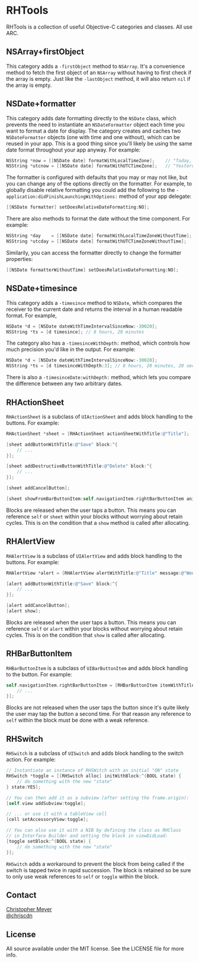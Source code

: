 # RHTools

RHTools is a collection of useful Objective-C categories and classes.  All use ARC.

## NSArray+firstObject

This category adds a `-firstObject` method to `NSArray`.  It's a convenience method to fetch the first object of an `NSArray` without having to first check if the array is empty.  Just like the `-lastObject` method, it will also return `nil` if the array is empty.

## NSDate+formatter

This category adds date formatting directly to the `NSDate` class, which prevents the need to instantiate an `NSDateFormatter` object each time you want to format a date for display.  The category creates and caches two `NSDateFormatter` objects (one with time and one without), which can be reused in your app.  This is a good thing since you'll likely be using the same date format throughout your app anyway.  For example:

``` objective-c
NSString *now = [[NSDate date] formatWithLocalTimeZone];    // "Today, 12:45 AM" (assuming GMT+2)
NSString *utcnow = [[NSDate date] formatWithUTCTimeZone];   // "Yesterday, 10:45 PM"
```

The formatter is configured with defaults that you may or may not like, but you can change any of the options directly on the formatter.  For example, to globally disable relative formatting you could add the following to the `-application:didFinishLaunchingWithOptions:` method of your app delegate:

``` objective-c
[[NSDate formatter] setDoesRelativeDateFormatting:NO];
```

There are also methods to format the date without the time component.  For example:

``` objective-c
NSString *day    = [[NSDate date] formatWithLocalTimeZoneWithoutTime];   // "Today"
NSString *utcday = [[NSDate date] formatWithUTCTimeZoneWithoutTime];     // "Yesterday" (assuming GMT+2 just after midnight)
```

Similarily, you can access the formatter directly to change the formatter properties:

``` objective-c
[[NSDate formatterWithoutTime] setDoesRelativeDateFormatting:NO];
```

## NSDate+timesince

This category adds a `-timesince` method to `NSDate`, which compares the receiver to the current date and returns the interval in a human readable format.  For example,

``` objective-c
NSDate *d = [NSDate dateWithTimeIntervalSinceNow:-30020];
NSString *ts = [d timesince]; // 8 hours, 20 minutes
```

The category also has a `-timesinceWithDepth:` method, which controls how much precision you'd like in the output.  For example:

``` objective-c
NSDate *d = [NSDate dateWithTimeIntervalSinceNow:-30020];
NSString *ts = [d timesinceWithDepth:3]; // 8 hours, 20 minutes, 20 seconds
```

There is also a `-timesinceDate:withDepth:` method, which lets you compare the difference between any two arbitrary dates.

## RHActionSheet

`RHActionSheet` is a subclass of `UIActionSheet` and adds block handling to the buttons.  For example:

``` objective-c
RHActionSheet *sheet = [RHActionSheet actionSheetWithTitle:@"Title"];

[sheet addButtonWithTitle:@"Save" block:^{
	// ...
}];

[sheet addDestructiveButtonWithTitle:@"Delete" block:^{
	// ...
}];

[sheet addCancelButton];

[sheet showFromBarButtonItem:self.navigationItem.rightBarButtonItem animated:YES];
```

Blocks are released when the user taps a button.  This means you can reference `self` or `sheet` within your blocks without worrying about retain cycles.  This is on the condition that a `show` method is called after allocating.

## RHAlertView

`RHAlertView` is a subclass of `UIAlertView` and adds block handling to the buttons.  For example:

``` objective-c
RHAlertView *alert = [RHAlertView alertWithTitle:@"Title" message:@"Would you like to save?"];

[alert addButtonWithTitle:@"Save" block:^{
	// ...
}];

[alert addCancelButton];
[alert show];
```

Blocks are released when the user taps a button.  This means you can reference `self` or `alert` within your blocks without worrying about retain cycles.  This is on the condition that `show` is called after allocating.

## RHBarButtonItem

`RHBarButtonItem` is a subclass of `UIBarButtonItem` and adds block handling to the button.  For example:

``` objective-c
self.navigationItem.rightBarButtonItem = [RHBarButtonItem itemWithTitle:@"Edit" block:^{
	// ...
}];
```

Blocks are not released when the user taps the button since it's quite likely the user may tap the button a second time.  For that reason any reference to `self` within the block must be done with a weak reference.

## RHSwitch

`RHSwitch` is a subclass of `UISwitch` and adds block handling to the switch action.  For example:

``` objective-c
// Instantiate an instance of RHSWitch with an initial "ON" state
RHSwitch *toggle = [[RHSwitch alloc] initWithBlock:^(BOOL state) {
	// do something with the new "state"		
} state:YES];

// You can then add it as a subview (after setting the frame.origin):
[self.view addSubview:toggle];

// ... or use it with a tableView cell
[cell setAccessoryView:toggle];

// You can also use it with a NIB by defining the class as RHClass 
// in Interface Builder and setting the block in viewDidLoad:
[toggle setBlock:^(BOOL state) {
	// do something with the new "state"		
}];
```

`RHSwitch` adds a workaround to prevent the block from being called if the switch is tapped twice in rapid succession.  The block is retained so be sure to only use weak references to `self` or `toggle` within the block.

## Contact

[Christopher Meyer](https://github.com/chriscdn)  
[@chriscdn](http://twitter.com/chriscdn)

## License
All source available under the MIT license. See the LICENSE file for more info.